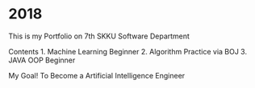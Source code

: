 # 2018
This is my Portfolio on 7th SKKU Software Department

Contents
	1. Machine Learning Beginner 
	2. Algorithm Practice via BOJ
	3. JAVA OOP Beginner

My Goal!
	To Become a Artificial Intelligence Engineer
